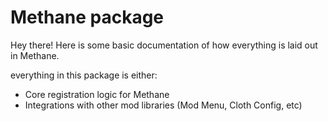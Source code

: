 # Methane package

Hey there! Here is some basic documentation of how everything is laid out in Methane.

everything in this package is either:
- Core registration logic for Methane
- Integrations with other mod libraries (Mod Menu, Cloth Config, etc)